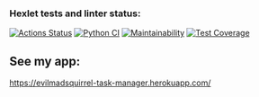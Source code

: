 ### Hexlet tests and linter status:
[![Actions Status](https://github.com/EvilMadSquirrel/python-project-lvl4/workflows/hexlet-check/badge.svg)](https://github.com/EvilMadSquirrel/python-project-lvl4/actions) [![Python CI](https://github.com/EvilMadSquirrel/python-project-lvl4/actions/workflows/pyci.yml/badge.svg)](https://github.com/EvilMadSquirrel/python-project-lvl4/actions/workflows/pyci.yml) [![Maintainability](https://api.codeclimate.com/v1/badges/7305a699c8bb053b4e8b/maintainability)](https://codeclimate.com/github/EvilMadSquirrel/python-project-lvl4/maintainability) [![Test Coverage](https://api.codeclimate.com/v1/badges/7305a699c8bb053b4e8b/test_coverage)](https://codeclimate.com/github/EvilMadSquirrel/python-project-lvl4/test_coverage)

## See my app:
https://evilmadsquirrel-task-manager.herokuapp.com/
